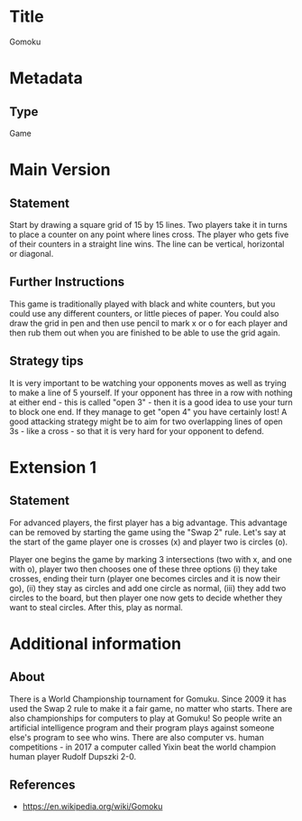 # Title

Gomoku

# Metadata

## Type

Game

# Main Version

## Statement

Start by drawing a square grid of 15 by 15 lines. Two players take it in turns to place a counter on any point where lines cross. The player who gets five of their counters in a straight line wins. The line can be vertical, horizontal or diagonal.

## Further Instructions

This game is traditionally played with black and white counters, but you could use any different counters, or little pieces of paper. You could also draw the grid in pen and then use pencil to mark x or o for each player and then rub them out when you are finished to be able to use the grid again.

## Strategy tips

It is very important to be watching your opponents moves as well as trying to make a line of 5 yourself. If your opponent has three in a row with nothing at either end - this is called "open 3" - then it is a good idea to use your turn to block one end. If they manage to get "open 4" you have certainly lost! A good attacking strategy might be to aim for two overlapping lines of open 3s - like a cross - so that it is very hard for your opponent to defend.

# Extension 1

## Statement

For advanced players, the first player has a big advantage. This advantage can be removed by starting the game using the "Swap 2" rule. Let's say at the start of the game player one is crosses (x) and player two is circles (o).

Player one begins the game by marking 3 intersections (two with x, and one with o), player two then chooses one of these three options (i) they take crosses, ending their turn (player one becomes circles and it is now their go), (ii) they stay as circles and add one circle as normal, (iii) they add two circles to the board, but then player one now gets to decide whether they want to steal circles. After this, play as normal.  

# Additional information

## About

There is a World Championship tournament for Gomuku. Since 2009 it has used the Swap 2 rule to make it a fair game, no matter who starts. There are also championships for computers to play at Gomuku! So people write an artificial intelligence program and their program plays against someone else's program to see who wins. There are also computer vs. human competitions - in 2017 a computer called Yixin beat the world champion human player Rudolf Dupszki 2-0.

## References

* https://en.wikipedia.org/wiki/Gomoku

